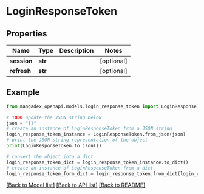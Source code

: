 # LoginResponseToken


## Properties

Name | Type | Description | Notes
------------ | ------------- | ------------- | -------------
**session** | **str** |  | [optional] 
**refresh** | **str** |  | [optional] 

## Example

```python
from mangadex_openapi.models.login_response_token import LoginResponseToken

# TODO update the JSON string below
json = "{}"
# create an instance of LoginResponseToken from a JSON string
login_response_token_instance = LoginResponseToken.from_json(json)
# print the JSON string representation of the object
print(LoginResponseToken.to_json())

# convert the object into a dict
login_response_token_dict = login_response_token_instance.to_dict()
# create an instance of LoginResponseToken from a dict
login_response_token_form_dict = login_response_token.from_dict(login_response_token_dict)
```
[[Back to Model list]](../README.md#documentation-for-models) [[Back to API list]](../README.md#documentation-for-api-endpoints) [[Back to README]](../README.md)


